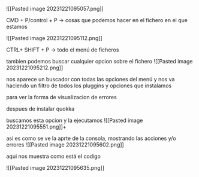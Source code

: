 
![[Pasted image 20231221095057.png]]

CMD + P/control + P -> cosas que podemos hacer en el fichero en el que estamos

![[Pasted image 20231221095112.png]]


CTRL+ SHIFT + P -> todo el menú de ficheros


tambien podemos buscar cualquier opcion sobre el fichero
![[Pasted image 20231221095212.png]]

nos aparece un buscador con todas las opciones del menú y nos va haciendo un filtro de todos los pluggins y opciones que instalamos



para ver la forma de visualizacion de errores

despues de instalar quokka

buscamos esta opcion y la ejecutamos
![[Pasted image 20231221095551.png]]+

asi es como se ve la aprte de la consola, mostrando las acciones y/o errores
![[Pasted image 20231221095602.png]]



aqui nos muestra como está el codigo

![[Pasted image 20231221095635.png]]


